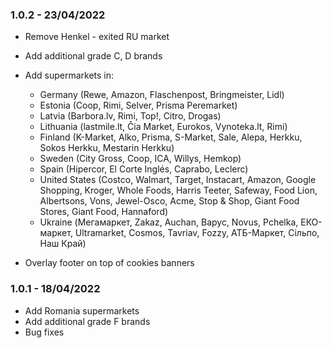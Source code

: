 ### 1.0.2 - 23/04/2022

- Remove Henkel - exited RU market
- Add additional grade C, D brands
- Add supermarkets in:

  - Germany (Rewe, Amazon, Flaschenpost, Bringmeister, Lidl)
  - Estonia (Coop, Rimi, Selver, Prisma Peremarket)
  - Latvia (Barbora.lv, Rimi, Top!, Citro, Drogas)
  - Lithuania (lastmile.lt, Čia Market, Eurokos, Vynoteka.lt, Rimi)
  - Finland (K-Market, Alko, Prisma, S-Market, Sale, Alepa, Herkku, Sokos Herkku, Mestarin Herkku)
  - Sweden (City Gross, Coop, ICA, Willys, Hemkop)
  - Spain (Hipercor, El Corte Inglés, Caprabo, Leclerc)
  - United States (Costco, Walmart, Target, Instacart, Amazon, Google Shopping, Kroger, Whole Foods, Harris Teeter, Safeway, Food Lion, Albertsons, Vons, Jewel-Osco, Acme, Stop & Shop, Giant Food Stores, Giant Food, Hannaford)
  - Ukraine (Мегамаркет, Zakaz, Auchan, Варус, Novus, Pchelka, ЕКО-маркет, Ultramarket, Cosmos, Tavriav, Fozzy, АТБ-Маркет, Сільпо, Наш Край)

- Overlay footer on top of cookies banners

### 1.0.1 - 18/04/2022

- Add Romania supermarkets
- Add additional grade F brands
- Bug fixes
